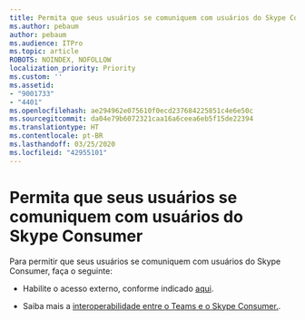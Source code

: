 ```yaml
---
title: Permita que seus usuários se comuniquem com usuários do Skype Consumer
ms.author: pebaum
author: pebaum
ms.audience: ITPro
ms.topic: article
ROBOTS: NOINDEX, NOFOLLOW
localization_priority: Priority
ms.custom: ''
ms.assetid:
- "9001733"
- "4401"
ms.openlocfilehash: ae294962e075610f0ecd237684225851c4e6e50c
ms.sourcegitcommit: da04e79b6072321caa16a6ceea6eb5f15de22394
ms.translationtype: HT
ms.contentlocale: pt-BR
ms.lasthandoff: 03/25/2020
ms.locfileid: "42955101"
---
```

# <a name="allow-your-users-to-communicate-with-skype-consumer-users"></a>Permita que seus usuários se comuniquem com usuários do Skype Consumer

Para permitir que seus usuários se comuniquem com usuários do Skype Consumer, faça o seguinte:

- Habilite o acesso externo, conforme indicado [aqui](https://docs.microsoft.com/microsoftteams/manage-external-access#allow-or-block-domains).

- Saiba mais a [interoperabilidade entre o Teams e o Skype Consumer.](https://docs.microsoft.com/microsoftteams/teams-skype-interop).
